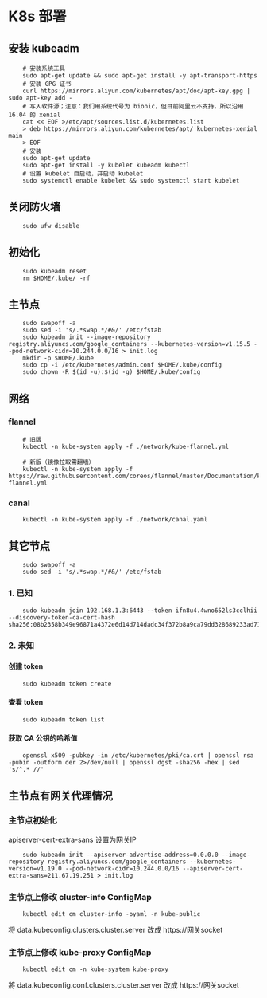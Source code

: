 # K8s 部署

## 安装 kubeadm
```
    # 安装系统工具
    sudo apt-get update && sudo apt-get install -y apt-transport-https
    # 安装 GPG 证书
    curl https://mirrors.aliyun.com/kubernetes/apt/doc/apt-key.gpg | sudo apt-key add -
    # 写入软件源；注意：我们用系统代号为 bionic，但目前阿里云不支持，所以沿用 16.04 的 xenial
    cat << EOF >/etc/apt/sources.list.d/kubernetes.list
    > deb https://mirrors.aliyun.com/kubernetes/apt/ kubernetes-xenial main
    > EOF
    # 安装
    sudo apt-get update  
    sudo apt-get install -y kubelet kubeadm kubectl
    # 设置 kubelet 自启动，并启动 kubelet
    sudo systemctl enable kubelet && sudo systemctl start kubelet
```

## 关闭防火墙
```
    sudo ufw disable
```

## 初始化
```
    sudo kubeadm reset
    rm $HOME/.kube/ -rf
```

## 主节点
```
    sudo swapoff -a
    sudo sed -i 's/.*swap.*/#&/' /etc/fstab
    sudo kubeadm init --image-repository registry.aliyuncs.com/google_containers --kubernetes-version=v1.15.5 --pod-network-cidr=10.244.0.0/16 > init.log
    mkdir -p $HOME/.kube
    sudo cp -i /etc/kubernetes/admin.conf $HOME/.kube/config
    sudo chown -R $(id -u):$(id -g) $HOME/.kube/config
```

## 网络
### flannel
```
    # 旧版
    kubectl -n kube-system apply -f ./network/kube-flannel.yml
    
    # 新版（镜像拉取需翻墙）
    kubectl -n kube-system apply -f https://raw.githubusercontent.com/coreos/flannel/master/Documentation/kube-flannel.yml
```
### canal
```
    kubectl -n kube-system apply -f ./network/canal.yaml
```

## 其它节点
```
    sudo swapoff -a
    sudo sed -i 's/.*swap.*/#&/' /etc/fstab
```
### 1. 已知
```
    sudo kubeadm join 192.168.1.3:6443 --token ifn8u4.4wno652ls3cclhii --discovery-token-ca-cert-hash sha256:08b2358b349e96871a4372e6d14d714dadc34f372b8a9ca79dd328689233ad71
```
### 2. 未知
#### 创建 token
```
    sudo kubeadm token create
```
#### 查看 token
```
    sudo kubeadm token list
```
#### 获取 CA 公钥的哈希值
```
    openssl x509 -pubkey -in /etc/kubernetes/pki/ca.crt | openssl rsa -pubin -outform der 2>/dev/null | openssl dgst -sha256 -hex | sed 's/^.* //'
```

## 主节点有网关代理情况
### 主节点初始化
apiserver-cert-extra-sans 设置为网关IP
```
    sudo kubeadm init --apiserver-advertise-address=0.0.0.0 --image-repository registry.aliyuncs.com/google_containers --kubernetes-version=v1.19.0 --pod-network-cidr=10.244.0.0/16 --apiserver-cert-extra-sans=211.67.19.251 > init.log
```
### 主节点上修改 cluster-info ConfigMap
```
    kubectl edit cm cluster-info -oyaml -n kube-public
```
将 data.kubeconfig.clusters.cluster.server 改成 https://网关socket
### 主节点上修改 kube-proxy ConfigMap
```
    kubectl edit cm -n kube-system kube-proxy
```
將 data.kubeconfig.conf.clusters.cluster.server 改成 https://网关socket